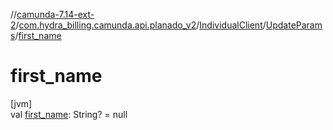 //[camunda-7.14-ext-2](../../../../index.md)/[com.hydra_billing.camunda.api.planado_v2](../../index.md)/[IndividualClient](../index.md)/[UpdateParams](index.md)/[first_name](first_name.md)

# first_name

[jvm]\
val [first_name](first_name.md): String? = null
